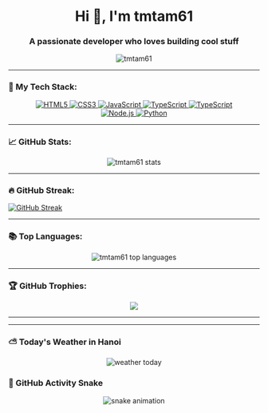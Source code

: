 <h1 align="center">Hi 👋, I'm tmtam61</h1>
<h3 align="center">A passionate developer who loves building cool stuff</h3>

<p align="center">
  <img src="https://komarev.com/ghpvc/?username=tmtam61&label=Profile%20views&color=0e75b6&style=flat" alt="tmtam61" />
</p>

---

### 🧰 My Tech Stack:

<p align="center">

  <!-- Frontend -->
  <a href="https://developer.mozilla.org/en-US/docs/Web/HTML" target="_blank">
    <img src="https://img.shields.io/badge/HTML5-E34F26?style=for-the-badge&logo=html5&logoColor=white" alt="HTML5"/>
  </a>
  <a href="https://developer.mozilla.org/en-US/docs/Web/CSS" target="_blank">
    <img src="https://img.shields.io/badge/CSS3-1572B6?style=for-the-badge&logo=css3&logoColor=white" alt="CSS3"/>
  </a>
  <a href="https://developer.mozilla.org/en-US/docs/Web/JavaScript" target="_blank">
    <img src="https://img.shields.io/badge/JavaScript-F7DF1E?style=for-the-badge&logo=javascript&logoColor=black" alt="JavaScript"/>
  </a>
  <a href="https://www.typescriptlang.org/" target="_blank">
    <img src="https://img.shields.io/badge/TypeScript-3178C6?style=for-the-badge&logo=typescript&logoColor=white" alt="TypeScript"/>
  </a>
    <a href="https://www.typescriptlang.org/" target="_blank">
    <img src="https://img.shields.io/badge/TypeScript-3178C6?style=for-the-badge&logo=typescript&logoColor=white" alt="TypeScript"/>
  </a>

  <br/>

  <!-- Backend -->
  <a href="https://nodejs.org/" target="_blank">
    <img src="https://img.shields.io/badge/Node.js-339933?style=for-the-badge&logo=node.js&logoColor=white" alt="Node.js"/>
  </a>

  <!-- Programming Languages -->
  <a href="https://www.python.org/" target="_blank">
    <img src="https://img.shields.io/badge/Python-3776AB?style=for-the-badge&logo=python&logoColor=white" alt="Python"/>
  </a>

</p>


---

### 📈 GitHub Stats:

<p align="center">
  <img src="https://github-readme-stats.vercel.app/api?username=tmtam61&show_icons=true&theme=radical" alt="tmtam61 stats" />
</p>

---

### 🔥 GitHub Streak:

<a href="https://git.io/streak-stats"><img src="https://streak-stats.demolab.com?user=Tr%C3%ACnh%20Minh%20T%C3%A2m&theme=dark&hide_border=true&border_radius=4&short_numbers=true" alt="GitHub Streak" /></a>

---

### 📚 Top Languages:

<p align="center">
  <img src="https://github-readme-stats.vercel.app/api/top-langs/?username=tmtam61&layout=compact&theme=radical" alt="tmtam61 top languages" />
</p>

---

### 🏆 GitHub Trophies:

<p align="center">
  <img src="https://github-profile-trophy.vercel.app/?username=tmtam61&theme=radical&no-frame=true&row=1&column=6" />
</p>

---
---

### ⛅️ Today's Weather in Hanoi

<p align="center">
  <img src="https://github.com/tmtam61/tmtam61/blob/output/weather.svg" alt="weather today" />
</p>


### 🐍 GitHub Activity Snake
<p align="center">
  <img src="https://raw.githubusercontent.com/tmtam61/tmtam61/output/github-contribution-grid-snake.svg" alt="snake animation" />
</p>

